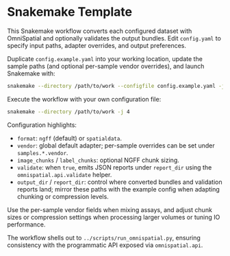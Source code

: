 # Snakemake Template

This Snakemake workflow converts each configured dataset with OmniSpatial and optionally validates the output bundles. Edit `config.yaml` to specify input paths, adapter overrides, and output preferences.

Duplicate `config.example.yaml` into your working location, update the sample paths (and optional per-sample vendor overrides), and launch Snakemake with:

```bash
snakemake --directory /path/to/work --configfile config.example.yaml -j 4
```

Execute the workflow with your own configuration file:

```bash
snakemake --directory /path/to/work -j 4
```

Configuration highlights:

- `format`: `ngff` (default) or `spatialdata`.
- `vendor`: global default adapter; per-sample overrides can be set under `samples.*.vendor`.
- `image_chunks` / `label_chunks`: optional NGFF chunk sizing.
- `validate`: when `true`, emits JSON reports under `report_dir` using the `omnispatial.api.validate` helper.
- `output_dir` / `report_dir`: control where converted bundles and validation reports land; mirror these paths with the example config when adapting chunking or compression levels.

Use the per-sample vendor fields when mixing assays, and adjust chunk sizes or compression settings when processing larger volumes or tuning IO performance.

The workflow shells out to `../scripts/run_omnispatial.py`, ensuring consistency with the programmatic API exposed via `omnispatial.api`.
